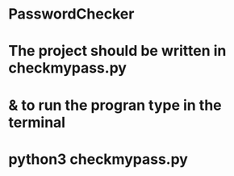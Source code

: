 #  PasswordChecker

# The project should be written in checkmypass.py 
# & to run the progran type in the terminal 
# python3 checkmypass.py <Any password>

